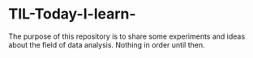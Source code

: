 # TIL-Today-I-learn-


The purpose of this repository is to share some experiments and ideas about the field of data analysis. Nothing in order until then.

